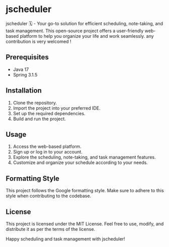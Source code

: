 # jscheduler
jscheduler 🗓️ - Your go-to solution for efficient scheduling, note-taking, and task management. This open-source project offers a user-friendly web-based platform to help you organize your life and work seamlessly. any contribution is very welcomed !

## Prerequisites

- Java 17
- Spring 3.1.5

## Installation

1. Clone the repository.
2. Import the project into your preferred IDE.
3. Set up the required dependencies.
4. Build and run the project.

## Usage

1. Access the web-based platform.
2. Sign up or log in to your account.
3. Explore the scheduling, note-taking, and task management features.
4. Customize and organize your schedule according to your needs.

## Formatting Style

This project follows the Google formatting style. Make sure to adhere to this style when contributing to the codebase.

## License

This project is licensed under the MIT License. Feel free to use, modify, and distribute it as per the terms of the license.

Happy scheduling and task management with jscheduler!